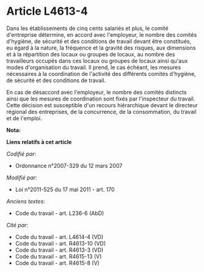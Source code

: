 # Article L4613-4

Dans les établissements de cinq cents salariés et plus, le comité d'entreprise détermine, en accord avec l'employeur, le
nombre des comités d'hygiène, de sécurité et des conditions de travail devant être constitués, eu égard à la nature, la
fréquence et la gravité des risques, aux dimensions et à la répartition des locaux ou groupes de locaux, au nombre des
travailleurs occupés dans ces locaux ou groupes de locaux ainsi qu'aux modes d'organisation du travail. Il prend, le cas
échéant, les mesures nécessaires à la coordination de l'activité des différents comités d'hygiène, de sécurité et des
conditions de travail.

En cas de désaccord avec l'employeur, le nombre des comités distincts ainsi que les mesures de coordination sont fixés par
l'inspecteur du travail. Cette décision est susceptible d'un recours hiérarchique devant le directeur régional des
entreprises, de la concurrence, de la consommation, du travail et de l'emploi.

**Nota:**



**Liens relatifs à cet article**

_Codifié par_:

  - Ordonnance n°2007-329 du 12 mars 2007

_Modifié par_:

  - Loi n°2011-525 du 17 mai 2011 - art. 170

_Anciens textes_:

  - Code du travail - art. L236-6 (AbD)

_Cité par_:

  - Code du travail - art. L4614-4 (VD)
  - Code du travail - art. R4613-10 (VD)
  - Code du travail - art. R4613-3 (VD)
  - Code du travail - art. R4615-13 (V)
  - Code du travail - art. R4615-8 (V)
